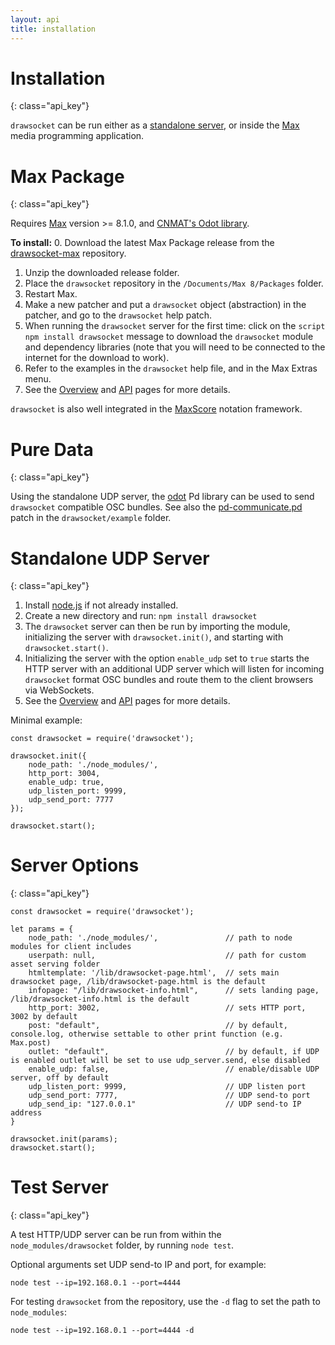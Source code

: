 ```yaml
---
layout: api
title: installation
---
```


# Installation
{: class="api_key"}

`drawsocket` can be run either as a [standalone server](#standalone-udp-server), or inside the [Max](https://cycling74.com/) media programming application.

# Max Package
{: class="api_key"}

Requires [Max](https://cycling74.com/) version >= 8.1.0, and [CNMAT's Odot library](https://github.com/CNMAT/CNMAT-odot/releases).

__To install:__
0. Download the latest Max Package release from the [drawsocket-max](https://github.com/drawsocket/drawsocket-max) repository.
1. Unzip the downloaded release folder.
2. Place the `drawsocket` repository in the `/Documents/Max 8/Packages` folder.
3. Restart Max.
4. Make a new patcher and put a `drawsocket` object (abstraction) in the patcher, and go to the `drawsocket` help patch.
5. When running the `drawsocket` server for the first time: click on the `script npm install drawsocket` message to download the `drawsocket` module and dependency libraries (note that you will need to be connected to the internet for the download to work).
6. Refer to the examples in the `drawsocket` help file, and in the Max Extras menu.
7. See the [Overview](overview.html) and [API](api.html) pages for more details.

`drawsocket` is also well integrated in the [MaxScore](http://www.computermusicnotation.com) notation framework.

# Pure Data
{: class="api_key"}

Using the standalone UDP server, the [odot](https://github.com/CNMAT/CNMAT-odot/releases/tag/1.3.0-rc.3) Pd library can be used to send `drawsocket` compatible OSC bundles. See also the [pd-communicate.pd](https://github.com/drawsocket/drawsocket/blob/main/example/pd-communication.pd) patch in the `drawsocket/example` folder.

# Standalone UDP Server
{: class="api_key"}

1. Install [node.js](https://nodejs.org/en/) if not already installed.
2. Create a new directory and run: `npm install drawsocket`
3. The `drawsocket` server can then be run by importing the module, initializing the server with `drawsocket.init()`, and starting with `drawsocket.start()`. 
4. Initializing the server with the option `enable_udp` set to `true` starts the HTTP server with an additional UDP server which will listen for incoming `drawsocket` format OSC bundles and route them to the client browsers via WebSockets.
5. See the [Overview](overview.html) and [API](api.html) pages for more details.

Minimal example:

```
const drawsocket = require('drawsocket');

drawsocket.init({
    node_path: './node_modules/',
    http_port: 3004,
    enable_udp: true,
    udp_listen_port: 9999,
    udp_send_port: 7777
});

drawsocket.start();

```

# Server Options
{: class="api_key"}

```
const drawsocket = require('drawsocket');

let params = {
    node_path: './node_modules/',               // path to node modules for client includes
    userpath: null,                             // path for custom asset serving folder
    htmltemplate: '/lib/drawsocket-page.html',  // sets main drawsocket page, /lib/drawsocket-page.html is the default
    infopage: "/lib/drawsocket-info.html",      // sets landing page, /lib/drawsocket-info.html is the default
    http_port: 3002,                            // sets HTTP port, 3002 by default
    post: "default",                            // by default, console.log, otherwise settable to other print function (e.g. Max.post)
    outlet: "default",                          // by default, if UDP is enabled outlet will be set to use udp_server.send, else disabled
    enable_udp: false,                          // enable/disable UDP server, off by default
    udp_listen_port: 9999,                      // UDP listen port
    udp_send_port: 7777,                        // UDP send-to port
    udp_send_ip: "127.0.0.1"                    // UDP send-to IP address
}

drawsocket.init(params);
drawsocket.start();
```

# Test Server
{: class="api_key"}

A test HTTP/UDP server can be run from within the `node_modules/drawsocket` folder, by running `node test`.

Optional arguments set UDP send-to IP and port, for example: 

```
node test --ip=192.168.0.1 --port=4444
```

For testing `drawsocket` from the repository, use the `-d` flag to set the path to `node_modules`:

```
node test --ip=192.168.0.1 --port=4444 -d 
```